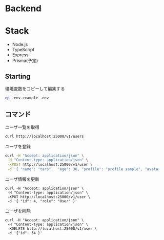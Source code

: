 # Backend

# Stack
- Node.js
- TypeScript
- Express
- Prisma(予定)

## Starting

環境変数をコピーして編集する

```zsh
cp .env.example .env
```

## コマンド

ユーザ一覧を取得
```zsh
curl http://localhost:25000/v1/users
```

ユーザを登録
```zsh
curl -H "Accept: application/json" \
 -H "Content-type: application/json" \
 -XPOST http://localhost:25000/v1/user \
 -d '{ "name": "taro",  "age": 30, "profile": "profile sample", "avatar": "https://pickaface.net/gallery/avatar/20141113_103013_1662_PJ.png", "role": "User" }'
```
 
ユーザ情報を更新
```
curl -H "Accept: application/json" \
 -H "Content-type: application/json" \
 -XPUT http://localhost:25000/v1/user \
 -d '{ "id": 4, "role": "User" }'
```
 
ユーザを削除
```
curl -H "Accept: application/json" \
 -H "Content-type: application/json" \
 -XDELETE http://localhost:25000/v1/user \
 -d '{"id": 34 }'
```
